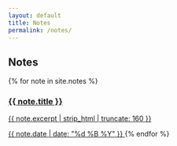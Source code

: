 ```yaml
---
layout: default
title: Notes
permalink: /notes/
---
```

<section class="note-wrapper page-wrapper">
  <h1 class="page-title">Notes</h1>
  <div class="note-grid">
    {% for note in site.notes %}
      <a href="{{ note.url }}" class="note-tile">
        <h3>{{ note.title }}</h3>
        <p>{{ note.excerpt | strip_html | truncate: 160 }}</p>
        <span class="note-date">{{ note.date | date: "%d %B %Y" }}</span>
      </a>
    {% endfor %}
  </div>
</section>
